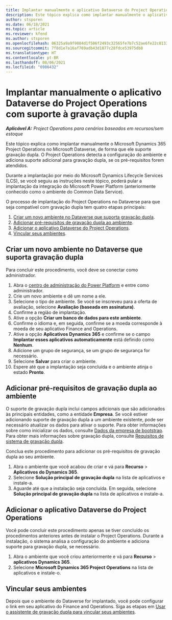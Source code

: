 ```yaml
---
title: Implantar manualmente o aplicativo Dataverse do Project Operations com suporte à gravação dupla
description: Este tópico explica como implantar manualmente o aplicativo Dataverse do Project Operations para que ele suporte gravação dupla.
author: stsporen
ms.date: 06/18/2021
ms.topic: article
ms.reviewer: kfend
ms.author: stsporen
ms.openlocfilehash: 06325a9a9f9084d1f506f2493c32565fe7b7c52ae6fe22c81339b9c1d632e688
ms.sourcegitcommit: 7f8d1e7a16af769adb43d1877c28fdce53975db8
ms.translationtype: HT
ms.contentlocale: pt-BR
ms.lasthandoff: 08/06/2021
ms.locfileid: "6986432"
---
```

# <a name="manually-deploy-the-project-operations-dataverse-app-with-dual-write-support"></a>Implantar manualmente o aplicativo Dataverse do Project Operations com suporte à gravação dupla

_**Aplicável A:** Project Operations para cenários baseados em recursos/sem estoque_

Este tópico explica como implantar manualmente o Microsoft Dynamics 365 Project Operations no Microsoft Dataverse, de forma que ele suporte gravação dupla. O Project Operations detecta a configuração do ambiente e adiciona suporte adicional para gravação dupla, se os pré-requisitos forem atendidos.

Durante a implantação por meio do Microsoft Dynamics Lifecycle Services (LCS), se você seguiu as instruções neste tópico, poderá pular a implantação da integração do Microsoft Power Platform (anteriormente conhecido como o ambiente do Common Data Service).

O processo de implantação do Project Operations no Dataverse para que seja compatível com gravação dupla tem quatro etapas principais:

1. [Criar um novo ambiente no Dataverse que suporta gravação dupla](#create).
2. [Adicionar pré-requisitos de gravação dupla ao ambiente](#prerequisites).
3. [Adicionar o aplicativo Dataverse do Project Operations](#dataverse).
4. [Vincular seus ambientes](#link).

## <a name="create-a-new-environment-in-dataverse-that-supports-dual-write"></a><a name="create"></a>Criar um novo ambiente no Dataverse que suporta gravação dupla

Para concluir este procedimento, você deve se conectar como administrador.

1. Abra o [centro de administração do Power Platform](https://admin.powerplatform.com) e entre como administrador.
2. Crie um novo ambiente e dê um nome a ele.
3. Selecione o tipo de ambiente. Se você se inscreveu para a oferta de avaliação, selecione **Avaliação (baseada em assinatura)**.
4. Confirme a região de implantação.
5. Ative a opção **Criar um banco de dados para este ambiente**. 
6. Confirme o idioma e, em seguida, confirme se a moeda corresponde à moeda de seu aplicativo Finance and Operations.
7. Ative a opção **Aplicativos Dynamics 365** e confirme se o campo **Implantar esses aplicativos automaticamente** está definido como **Nenhum**.
8. Adicione um grupo de segurança, se um grupo de segurança for necessário.
9. Selecione **Salvar** para criar o ambiente.
10. Espere até que a implantação seja concluída e o ambiente atinja o estado **Pronto**.

## <a name="add-dual-write-prerequisites-to-the-environment"></a><a name="prerequisites"></a>Adicionar pré-requisitos de gravação dupla ao ambiente

O suporte de gravação dupla inclui campos adicionais que são adicionados às principais entidades, como a entidade **Empresa**. Se você estiver adicionando suporte de gravação dupla a um ambiente existente, pode ser necessário atualizar os dados para ativar o suporte. Para obter informações sobre como inicializar os dados, consulte [Dados da empresa de bootstrap](/dynamics365/fin-ops-core/dev-itpro/data-entities/dual-write/bootstrap-company-data). Para obter mais informações sobre gravação dupla, consulte [Requisitos de sistema de gravação dupla](/dynamics365/fin-ops-core/dev-itpro/data-entities/dual-write/dual-write-system-req).

Conclua este procedimento para adicionar os pré-requisitos de gravação dupla ao seu ambiente.

1. Abra o ambiente que você acabou de criar e vá para **Recurso** \> **Aplicativos do Dynamics 365**.
2. Selecione **Solução principal de gravação dupla** na lista de aplicativos e instale-a.
3. Aguarde até que a instalação seja concluída. Em seguida, selecione **Solução principal de gravação dupla** na lista de aplicativos e instale-a.

## <a name="add-the-project-operations-dataverse-app"></a><a name="dataverse"></a>Adicionar o aplicativo Dataverse do Project Operations

Você pode concluir este procedimento apenas se tiver concluído os procedimentos anteriores antes de instalar o Project Operations. Durante a instalação, o sistema analisa a configuração do ambiente e adiciona suporte para gravação dupla, se necessário.

1. Abra o ambiente que você criou anteriormente e vá para **Recurso** \> **aplicativos Dynamics 365**.
2. Selecione **Microsoft Dynamics 365 Project Operations** na lista de aplicativos e instale-o.

## <a name="link-your-environments"></a><a name="link"></a>Vincular seus ambientes

Depois que o ambiente do Dataverse for implantado, você pode configurar o link em seu aplicativo do Finance and Operations. Siga as etapas em [Usar o assistente de gravação dupla para vincular seus ambientes](/dynamics365/fin-ops-core/dev-itpro/data-entities/dual-write/link-your-environment).
